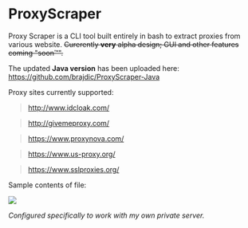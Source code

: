 # ProxyScraper
Proxy Scraper is a CLI tool built entirely in bash to extract proxies from various website.  <strike>Curerently <b>very</b> alpha design; GUI and other features coming "soon™". </strike>

The updated <b>Java version</b> has been uploaded here: https://github.com/brajdic/ProxyScraper-Java

Proxy sites currently supported:
> http://www.idcloak.com/

> http://givemeproxy.com/

> https://www.proxynova.com/
 
> https://www.us-proxy.org/

> https://www.sslproxies.org/

Sample contents of file:

 ![](http://emma.wtf/strip/ps.png)
 
<i>Configured specifically to work with my own private server.</i>
